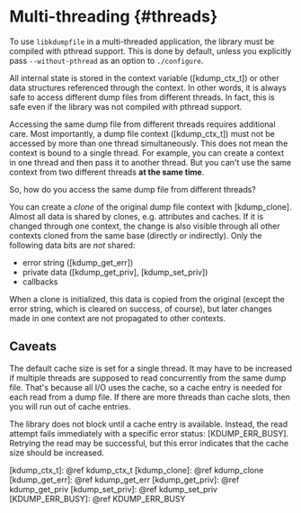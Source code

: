 Multi-threading							{#threads}
===============

To use `libkdumpfile` in a multi-threaded application, the library
must be compiled with pthread support. This is done by default,
unless you explicitly pass `--without-pthread` as an option to
`./configure`.

All internal state is stored in the context variable ([kdump_ctx_t])
or other data structures referenced through the context. In other
words, it is always safe to access different dump files from
different threads.  In fact, this is safe even if the library was
not compiled with pthread support.

Accessing the same dump file from different threads requires
additional care. Most importantly, a dump file context
([kdump_ctx_t]) must not be accessed by more than one thread
simultaneously. This does not mean the context is bound to a
single thread. For example, you can create a context in one thread
and then pass it to another thread. But you can't use the same
context from two different threads **at the same time**.

So, how do you access the same dump file from different threads?

You can create a *clone* of the original dump file context with
[kdump_clone]. Almost all data is shared by clones, e.g.
attributes and caches. If it is changed through one context, the
change is also visible through all other contexts cloned from the
same base (directly or indirectly). Only the following data bits
are *not* shared:

- error string ([kdump_get_err])
- private data ([kdump_get_priv], [kdump_set_priv])
- callbacks

When a clone is initialized, this data is copied from the original
(except the error string, which is cleared on success, of course),
but later changes made in one context are not propagated to other
contexts.

Caveats
-------

The default cache size is set for a single thread. It may have to
be increased if multiple threads are supposed to read concurrently
from the same dump file.  That's because all I/O uses the cache,
so a cache entry is needed for each read from a dump file. If
there are more threads than cache slots, then you will run out of
cache entries.

The library does not block until a cache entry is available.
Instead, the read attempt fails immediately with a specific error
status: [KDUMP_ERR_BUSY]. Retrying the read may be successful, but
this error indicates that the cache size should be increased.

[kdump_ctx_t]: @ref kdump_ctx_t
[kdump_clone]: @ref kdump_clone
[kdump_get_err]: @ref kdump_get_err
[kdump_get_priv]: @ref kdump_get_priv
[kdump_set_priv]: @ref kdump_set_priv
[KDUMP_ERR_BUSY]: @ref KDUMP_ERR_BUSY
